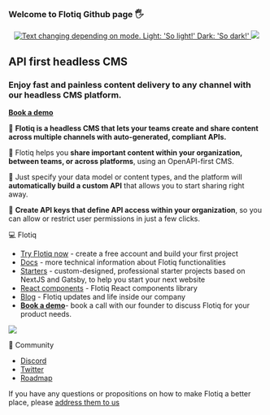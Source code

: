 ### Welcome to Flotiq Github page :raised_hand_with_fingers_splayed:

<p align="center">
    <a href="https://flotiq.com">
    <picture>
      <source media="(prefers-color-scheme: dark)" srcset="https://user-images.githubusercontent.com/109143307/225033715-cf3eea2f-26c8-48da-b224-5aa71d595dc8.png">
      <img alt="Text changing depending on mode. Light: 'So light!' Dark: 'So dark!'" src="https://user-images.githubusercontent.com/109143307/225033711-248a03d8-ffff-43b5-a96e-4d017530592f.png">
    </picture>
    </a>
    <img src="https://skillicons.dev/icons?i=kubernetes,docker,react,nodejs,tailwind" />
</p>

## API first headless CMS 

### Enjoy fast and painless content delivery to any channel with our headless CMS platform.

**[Book a demo](https://meet.simplyscale.io/15min-flotiq-tour)**

:rocket: **Flotiq is a headless CMS that lets your teams create and share content across multiple channels with auto-generated, compliant APIs.**

:rocket: Flotiq helps you **share important content within your organization, between teams, or across platforms**, using an OpenAPI-first CMS.

:rocket: Just specify your data model or content types, and the platform will **automatically build a custom API** that allows you to start sharing right away.  

:rocket: **Create API keys that define API access within your organization**, so you can allow or restrict user permissions in just a few clicks.

:computer: Flotiq

* [Try Flotiq now](https://editor.flotiq.com/login.html) - create a free account and build your first project
* [Docs](https://flotiq.com/docs/) - more technical information about Flotiq functionalities
* [Starters](https://flotiq.com/starters/) - custom-designed, professional starter projects based on NextJS and Gatsby, to help you start your next website
* [React components](https://flotiq.github.io/flotiq-components-react/?path=/story/flotiq-components-for-react--page)  - Flotiq React components library
* [Blog](https://flotiq.com/blog/) - Flotiq updates and life inside our company
* **[Book a demo](https://meet.simplyscale.io/15min-flotiq-tour)**- book a call with our founder to discuss Flotiq for your product needs.

<img src="https://skillicons.dev/icons?i=twitter,discord" />

:star2: Community 

* [Discord](https://discord.gg/V8vcfReN3w)
* [Twitter](https://twitter.com/flotiq>)
* [Roadmap](https://flotiq.productlift.dev/t/roadmap>)

If you have any questions or propositions on how to make Flotiq a better place, please [address them to us](mailto:hello@flotiq.com)
